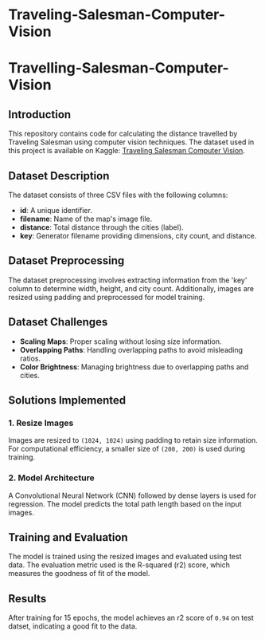 # Traveling-Salesman-Computer-Vision
# Travelling-Salesman-Computer-Vision

## Introduction

This repository contains code for calculating the distance travelled by Traveling Salesman using computer vision techniques. The dataset used in this project is available on Kaggle: [Traveling Salesman Computer Vision](https://www.kaggle.com/datasets/jeffheaton/traveling-salesman-computer-vision/data).


## Dataset Description

The dataset consists of three CSV files with the following columns:

- **id**: A unique identifier.
- **filename**: Name of the map's image file.
- **distance**: Total distance through the cities (label).
- **key**: Generator filename providing dimensions, city count, and distance.

## Dataset Preprocessing

The dataset preprocessing involves extracting information from the 'key' column to determine width, height, and city count. Additionally, images are resized using padding and preprocessed for model training.

## Dataset Challenges

- **Scaling Maps**: Proper scaling without losing size information.
- **Overlapping Paths**: Handling overlapping paths to avoid misleading ratios.
- **Color Brightness**: Managing brightness due to overlapping paths and cities.

## Solutions Implemented

### 1. Resize Images

Images are resized to `(1024, 1024)` using padding to retain size information. For computational efficiency, a smaller size of `(200, 200)` is used during training.

### 2. Model Architecture

A Convolutional Neural Network (CNN) followed by dense layers is used for regression. The model predicts the total path length based on the input images.

## Training and Evaluation

The model is trained using the resized images and evaluated using test data. The evaluation metric used is the R-squared (r2) score, which measures the goodness of fit of the model.

## Results

After training for 15 epochs, the model achieves an r2 score of `0.94` on test datset, indicating a good fit to the data.
